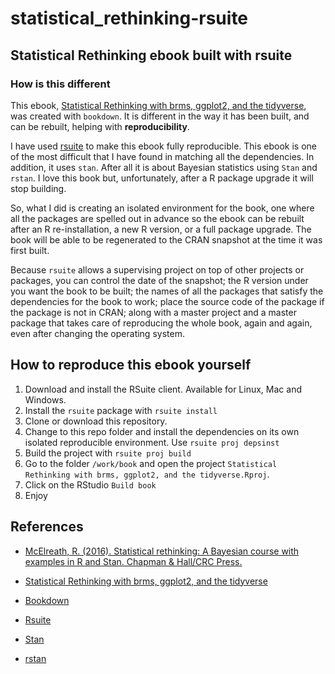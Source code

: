 # statistical_rethinking-rsuite

<!-- badges: start -->
<!-- badges: end -->


## Statistical Rethinking ebook built with rsuite

### How is this different

This ebook, [Statistical Rethinking with brms, ggplot2, and the tidyverse](https://bookdown.org/ajkurz/Statistical_Rethinking_recoded/), was created with `bookdown`. It is different in the way it has been built, and can be rebuilt, helping with **reproducibility**. 

I have used [rsuite](https://rsuite.io/) to make this ebook fully reproducible. This ebook is one of the most difficult that I have found in matching all the dependencies. In addition, it uses `stan`. After all it is about Bayesian statistics using `Stan` and `rstan`. I love this book but, unfortunately, after a R package upgrade it will stop building.

So, what I did is creating an isolated environment for the book, one where all the packages are spelled out in advance so the ebook can be rebuilt after an R re-installation, a new R version, or a full package upgrade. The book will be able to be regenerated to the CRAN snapshot at the time it was first built.

Because `rsuite` allows a supervising project on top of other projects or packages, you can control the date of the snapshot; the R version under you want the book to be built; the names of all the packages that satisfy the dependencies for the book to work; place the source code of the package if the package is not in CRAN; along with a master project and a master package that takes care of reproducing the whole book, again and again, even after changing the operating system.

## How to reproduce this ebook yourself
1. Download and install the RSuite client. Available for Linux, Mac and Windows.
2. Install the `rsuite` package with `rsuite install`
3. Clone or download this repository.
4. Change to this repo folder and install the dependencies on its own isolated reproducible environment. Use `rsuite proj depsinst`
5. Build the project with `rsuite proj build`
6. Go to the folder `/work/book` and open the project `Statistical Rethinking with brms, ggplot2, and the tidyverse.Rproj`.
7. Click on the RStudio `Build book`
8. Enjoy


## References

* [McElreath, R. (2016). Statistical rethinking: A Bayesian course with examples in R and Stan. Chapman & Hall/CRC Press.](https://xcelab.net/rm/statistical-rethinking/)

* [Statistical Rethinking with brms, ggplot2, and the tidyverse](https://bookdown.org/ajkurz/Statistical_Rethinking_recoded/)

* [Bookdown](https://bookdown.org/)

* [Rsuite](https://rsuite.io/)

* [Stan](https://mc-stan.org/)

* [rstan](https://github.com/stan-dev/rstan)

